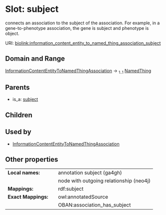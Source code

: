 
# Slot: subject


connects an association to the subject of the association. For example, in a gene-to-phenotype association, the gene is subject and phenotype is object.

URI: [biolink:information_content_entity_to_named_thing_association_subject](https://w3id.org/biolink/vocab/information_content_entity_to_named_thing_association_subject)


## Domain and Range

[InformationContentEntityToNamedThingAssociation](InformationContentEntityToNamedThingAssociation.md) &#8594;  <sub>1..1</sub> [NamedThing](NamedThing.md)

## Parents

 *  is_a: [subject](subject.md)

## Children


## Used by

 * [InformationContentEntityToNamedThingAssociation](InformationContentEntityToNamedThingAssociation.md)

## Other properties

|  |  |  |
| --- | --- | --- |
| **Local names:** | | annotation subject (ga4gh) |
|  | | node with outgoing relationship (neo4j) |
| **Mappings:** | | rdf:subject |
| **Exact Mappings:** | | owl:annotatedSource |
|  | | OBAN:association_has_subject |

